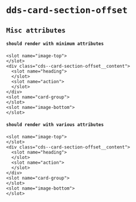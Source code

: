 # `dds-card-section-offset`

## `Misc attributes`

####   `should render with minimum attributes`

```
<slot name="image-top">
</slot>
<div class="cds--card-section-offset__content">
  <slot name="heading">
  </slot>
  <slot name="action">
  </slot>
</div>
<slot name="card-group">
</slot>
<slot name="image-bottom">
</slot>

```

####   `should render with various attributes`

```
<slot name="image-top">
</slot>
<div class="cds--card-section-offset__content">
  <slot name="heading">
  </slot>
  <slot name="action">
  </slot>
</div>
<slot name="card-group">
</slot>
<slot name="image-bottom">
</slot>

```


